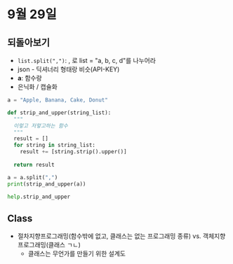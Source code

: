 # 9월 29일

## 되돌아보기
* `list.split(",")`: , 로 list = "a, b, c, d"를 나누어라
* json - 딕셔너리 형태랑 비슷(API-KEY)
* __a__: 함수랑 
* 은닉화 / 캡슐화

```py
a = "Apple, Banana, Cake, Donut"

def strip_and_upper(string_list):
  """
  이렇고 저렇고하는 함수 
  """
  result = []
  for string in string_list:
    result += [string.strip().upper()]
  
  return result

a = a.split(",")
print(strip_and_upper(a))

help.strip_and_upper
```

## Class
* 절차지향프로그래밍(함수밖에 없고, 클래스는 없는 프로그래밍 종류) vs. 객체지향프로그래밍(클래스 ㄱㄴ)
    * 클래스는 무언가를 만들기 위한 설계도
